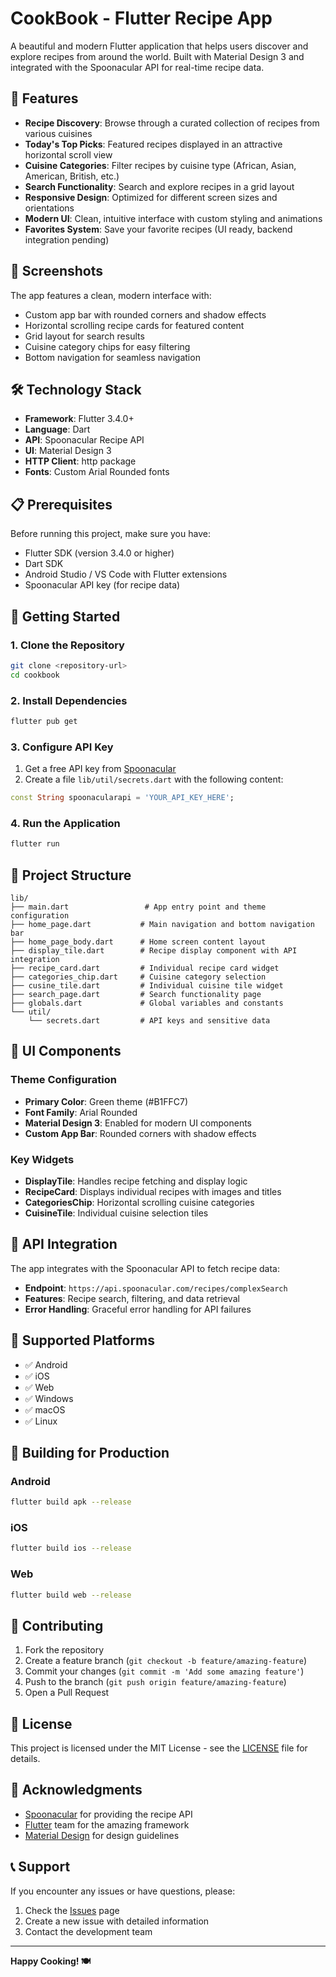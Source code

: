 # CookBook - Flutter Recipe App

A beautiful and modern Flutter application that helps users discover and explore recipes from around the world. Built with Material Design 3 and integrated with the Spoonacular API for real-time recipe data.

## 🍳 Features

- **Recipe Discovery**: Browse through a curated collection of recipes from various cuisines
- **Today's Top Picks**: Featured recipes displayed in an attractive horizontal scroll view
- **Cuisine Categories**: Filter recipes by cuisine type (African, Asian, American, British, etc.)
- **Search Functionality**: Search and explore recipes in a grid layout
- **Responsive Design**: Optimized for different screen sizes and orientations
- **Modern UI**: Clean, intuitive interface with custom styling and animations
- **Favorites System**: Save your favorite recipes (UI ready, backend integration pending)

## 📱 Screenshots

The app features a clean, modern interface with:
- Custom app bar with rounded corners and shadow effects
- Horizontal scrolling recipe cards for featured content
- Grid layout for search results
- Cuisine category chips for easy filtering
- Bottom navigation for seamless navigation

## 🛠️ Technology Stack

- **Framework**: Flutter 3.4.0+
- **Language**: Dart
- **API**: Spoonacular Recipe API
- **UI**: Material Design 3
- **HTTP Client**: http package
- **Fonts**: Custom Arial Rounded fonts

## 📋 Prerequisites

Before running this project, make sure you have:

- Flutter SDK (version 3.4.0 or higher)
- Dart SDK
- Android Studio / VS Code with Flutter extensions
- Spoonacular API key (for recipe data)

## 🚀 Getting Started

### 1. Clone the Repository

```bash
git clone <repository-url>
cd cookbook
```

### 2. Install Dependencies

```bash
flutter pub get
```

### 3. Configure API Key

1. Get a free API key from [Spoonacular](https://spoonacular.com/food-api)
2. Create a file `lib/util/secrets.dart` with the following content:

```dart
const String spoonacularapi = 'YOUR_API_KEY_HERE';
```

### 4. Run the Application

```bash
flutter run
```

## 📁 Project Structure

```
lib/
├── main.dart                 # App entry point and theme configuration
├── home_page.dart           # Main navigation and bottom navigation bar
├── home_page_body.dart      # Home screen content layout
├── display_tile.dart        # Recipe display component with API integration
├── recipe_card.dart         # Individual recipe card widget
├── categories_chip.dart     # Cuisine category selection
├── cusine_tile.dart         # Individual cuisine tile widget
├── search_page.dart         # Search functionality page
├── globals.dart             # Global variables and constants
└── util/
    └── secrets.dart         # API keys and sensitive data
```

## 🎨 UI Components

### Theme Configuration
- **Primary Color**: Green theme (#B1FFC7)
- **Font Family**: Arial Rounded
- **Material Design 3**: Enabled for modern UI components
- **Custom App Bar**: Rounded corners with shadow effects

### Key Widgets
- **DisplayTile**: Handles recipe fetching and display logic
- **RecipeCard**: Displays individual recipes with images and titles
- **CategoriesChip**: Horizontal scrolling cuisine categories
- **CuisineTile**: Individual cuisine selection tiles

## 🔧 API Integration

The app integrates with the Spoonacular API to fetch recipe data:

- **Endpoint**: `https://api.spoonacular.com/recipes/complexSearch`
- **Features**: Recipe search, filtering, and data retrieval
- **Error Handling**: Graceful error handling for API failures

## 📱 Supported Platforms

- ✅ Android
- ✅ iOS
- ✅ Web
- ✅ Windows
- ✅ macOS
- ✅ Linux

## 🚀 Building for Production

### Android
```bash
flutter build apk --release
```

### iOS
```bash
flutter build ios --release
```

### Web
```bash
flutter build web --release
```

## 🤝 Contributing

1. Fork the repository
2. Create a feature branch (`git checkout -b feature/amazing-feature`)
3. Commit your changes (`git commit -m 'Add some amazing feature'`)
4. Push to the branch (`git push origin feature/amazing-feature`)
5. Open a Pull Request

## 📄 License

This project is licensed under the MIT License - see the [LICENSE](LICENSE) file for details.

## 🙏 Acknowledgments

- [Spoonacular](https://spoonacular.com/) for providing the recipe API
- [Flutter](https://flutter.dev/) team for the amazing framework
- [Material Design](https://material.io/) for design guidelines

## 📞 Support

If you encounter any issues or have questions, please:

1. Check the [Issues](https://github.com/yourusername/cookbook/issues) page
2. Create a new issue with detailed information
3. Contact the development team

---

**Happy Cooking! 🍽️**